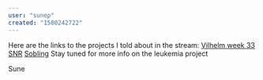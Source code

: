 ```yaml
---
user: "sunep"
created: "1580242722"
---
```


Here are the links to the projects I told about in the stream:
[Vilhelm week 33](https://sunep.net/vilhelm-week-33)
[SNR](https://sunep.net/snr)
[Sobling](https://sunep.net/sobling)
Stay tuned for more info on the leukemia project

Sune
